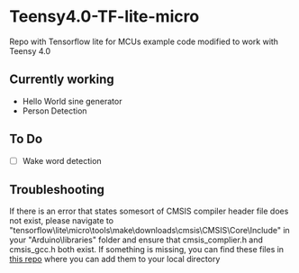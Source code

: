 # Teensy4.0-TF-lite-micro
Repo with Tensorflow lite for MCUs example code modified to work with Teensy 4.0

## Currently working
* Hello World sine generator
* Person Detection

## To Do
- [ ] Wake word detection

## Troubleshooting 
If there is an error that states somesort of CMSIS compiler header file does not exist, please navigate to  "tensorflow\lite\micro\tools\make\downloads\cmsis\CMSIS\Core\Include"
in your "Arduino\libraries" folder and ensure that cmsis_complier.h and cmsis_gcc.h both exist. If something is missing, you can find these files in [this repo](https://github.com/ARM-software/CMSIS_5/tree/develop/CMSIS/Core/Include) where you can add them to your local directory
